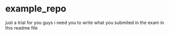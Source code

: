 # example_repo
just a trial for you guys 
i need you to write what you submited in the exam in this readme file 
